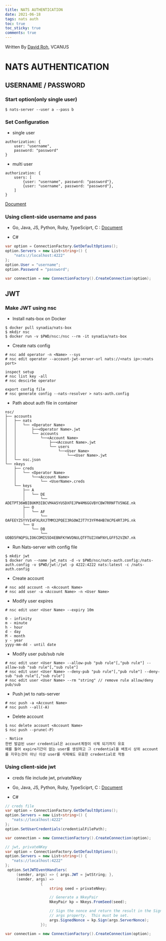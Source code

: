 ```yaml
---
title: NATS AUTHENTICATION
date: 2021-06-18
tags: nats auth
toc: true
toc_sticky: true
comments: true
---
```


Written By [David Roh](https://github.com/tsedek), VCANUS

# NATS AUTHENTICATION

## USERNAME / PASSWORD

### Start option(only single user)

```
$ nats-server --user a --pass b
```

### Set Configuration

- single user

```config
authorization: {
    user: "username",
    password: "password" 
}
```

- multi user

```config
authorization: {
	users: [
		{user: "username", password: "password"},
		{user: "username", password: "password"},
	]
}
```

[Document](https://docs.nats.io/nats-server/configuration/securing_nats/auth_intro/username_password)


### Using client-side username and pass

- Go, Java, JS, Python, Ruby, TypeSciprt, C : 
[Document](https://docs.nats.io/developing-with-nats/security/userpass)

- C#

```csharp
var option = ConnectionFactory.GetDefaultOptions();
option.Servers = new List<string>() {
	"nats://localhost:4222"
};
option.User = "username";
option.Password = "password";

var connection = new ConnectionFactory().CreateConnection(option);
```

## JWT

### Make JWT using nsc

- Install nats-box on Docker

```shell
$ docker pull synadia/nats-box
$ mkdir nsc
$ docker run -v $PWD/nsc:/nsc --rm -it synadia/nats-box
```

- Create nats config

```shell
# nsc add operator -n <Name> --sys
# nsc edit operator --account-jwt-server-url nats://<nats ip>:<nats port>

inspect setup
# nsc list key -all
# nsc descirbe operator

export config file
# nsc generate config --nats-resolver > nats-auth.config
```

- Path about auth file in container

```
nsc/
├── accounts
│   ├── nats
│   │   └── <Operator Name>
│   │       ├──<Operator Name>.jwt
│   │       └── accounts
│   │           └──<Account Name>
│   │               ├──<Account Name>.jwt
│   │               └── users
│   │                   └──<User Name>
│   │                       └──<User Name>.jwt
│   └── nsc.json
└── nkeys
    ├── creds
    │   └── <Operator Name>
    │       └──<Account Name>
    │           └── <UserName>.creds
    └── keys
        ├── A
        │   └── DE
        │       └── ADETPT36WBIBUKM3IBCVM4A5YUSDXFEJPW4M6GGVBYCBW7RRNFTV5NGE.nk
        ├── O
        │   └── AF
        │       └── OAFEEYZSYYVI4FXLRXJTMM32PQEI3RGOWZJT7Y3YFM4HB7ACPE4RTJPG.nk
        └── U
            └── DB
                └── UDBD5FNQPSLIO6CDMIS5D4EBNFKYWVDNULQTFTUZJXWFNYLGFF52VZN7.nk
```

- Run Nats-server with config file

```shell
$ mkdir jwt
$ docker run --name jwt_nats -d -v $PWD/nsc/nats-auth.config:/nats-auth.config -v $PWD/jwt:/jwt -p 4222:4222 nats:latest -c /nats-auth.config
```

- Create account

```shell
# nsc add account -n <Account Name>
# nsc add user -a <Account Name> -n <User Name>
```

- Modify user expires

```shell
# nsc edit user <User Name> --expiry 10m

0 - infinity
m - minute
h - hour
d - day
M - month
y - year
yyyy-mm-dd - until date
```

- Modify user pub/sub rule

```shell
# nsc edit user <User Name> --allow-pub "pub rule"[,"pub rule"] --allow-sub "sub rule"[,"sub rule"]
# nsc edit user <User Name> --deny-pub "pub rule"[,"pub rule"] --deny-sub "sub rule"[,"sub rule"]
# nsc edit user <User Name> --rm "string" // remove rule allow/deny pub/sub
```

- Push jwt to nats-server

```
# nsc push -a <Account Name>
# nsc push --all(-A)
```

- Delete account

```shell
$ nsc delete account <Account Name>
$ nsc push --prune(-P)

- Notice
한번 발급된 user credential은 account계정이 삭제 되기까지 유효  
예를 들어 expire기간이 없는 user를 생성하고 그 credential을 배포시 상위 account를 지우는것이 아닌 이상 user를 삭제해도 유효한 credential로 작동
```

### Using client-side jwt

- creds file include jwt, privateNkey

- Go, Java, JS, Python, Ruby, TypeSciprt, C : 
[Document](https://docs.nats.io/developing-with-nats/security/creds)

- C#

```csharp
// creds file
var option = ConnectionFactory.GetDefaultOptions();
option.Servers = new List<string>() {
   "nats://localhost:4222"
};
option.SetUserCredentials(credentialFilePath);

var connection = new ConnectionFactory().CreateConnection(option);
```

```csharp
// jwt, privateNKey
var option = ConnectionFactory.GetDefaultOptions();
option.Servers = new List<string>() {
   "nats://localhost:4222"
};
 option.SetJWTEventHandlers(
	 (sender, args) => { args.JWT = jwtString; }, 
	 (sender, args) =>
                {
                    string seed = privateNkey;

                    // Generate a NkeyPair
                    NkeyPair kp = Nkeys.FromSeed(seed);

                    // Sign the nonce and return the result in the SignedNonce
                    // args property.  This must be set.
                    args.SignedNonce = kp.Sign(args.ServerNonce);
                });

var connection = new ConnectionFactory().CreateConnection(option);
```
